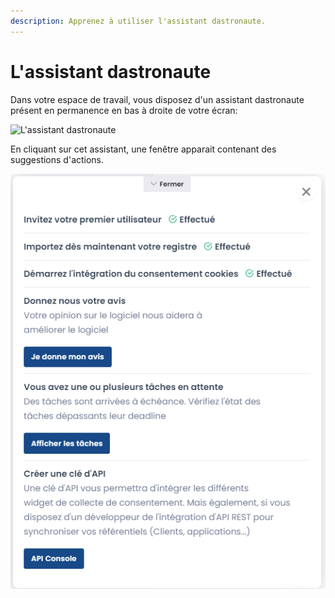 ```yaml
---
description: Apprenez à utiliser l'assistant dastronaute.
---
```


# L'assistant dastronaute

Dans votre espace de travail, vous disposez d'un assistant dastronaute présent en permanence en bas à droite de votre écran:

![L'assistant dastronaute](<../../.gitbook/assets/Capture web\_3-5-2022\_151716\_app.dastra.eu.jpeg>)

En cliquant sur cet assistant, une fenêtre apparait contenant des suggestions d'actions.&#x20;

![Un exemple de suggestions d'actions](<../../.gitbook/assets/image (66).png>)

